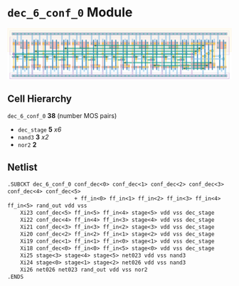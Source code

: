 # `dec_6_conf_0` Module
![Layout](dec_6_conf_0.png)

## Cell Hierarchy

`dec_6_conf_0` **38** (number MOS pairs)
- `dec_stage` **5** *x6*
- `nand3` **3** *x2*
- `nor2` **2**

## Netlist

```
.SUBCKT dec_6_conf_0 conf_dec<0> conf_dec<1> conf_dec<2> conf_dec<3> conf_dec<4> conf_dec<5>
                     + ff_in<0> ff_in<1> ff_in<2> ff_in<3> ff_in<4> ff_in<5> rand_out vdd vss
    Xi23 conf_dec<5> ff_in<5> ff_in<4> stage<5> vdd vss dec_stage
    Xi22 conf_dec<4> ff_in<4> ff_in<3> stage<4> vdd vss dec_stage
    Xi21 conf_dec<3> ff_in<3> ff_in<2> stage<3> vdd vss dec_stage
    Xi20 conf_dec<2> ff_in<2> ff_in<1> stage<2> vdd vss dec_stage
    Xi19 conf_dec<1> ff_in<1> ff_in<0> stage<1> vdd vss dec_stage
    Xi18 conf_dec<0> ff_in<0> ff_in<5> stage<0> vdd vss dec_stage
    Xi25 stage<3> stage<4> stage<5> net023 vdd vss nand3
    Xi24 stage<0> stage<1> stage<2> net026 vdd vss nand3
    Xi26 net026 net023 rand_out vdd vss nor2
.ENDS
```
